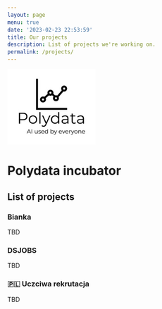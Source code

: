 ```yaml
---
layout: page
menu: true
date: '2023-02-23 22:53:59'
title: Our projects
description: List of projects we're working on.
permalink: /projects/
---
```


<img class="img-rounded" src="/assets/img/uploads/polydata-logo.png" alt="Polydata logo" width="200">

# Polydata incubator

## List of projects

### Bianka

TBD

### DSJOBS

TBD

### 🇵🇱 Uczciwa rekrutacja

TBD

